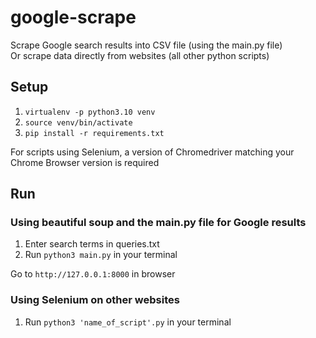 # google-scrape

Scrape Google search results into CSV file (using the main.py file)\
Or scrape data directly from websites (all other python scripts)

## Setup

1. `virtualenv -p python3.10 venv`
2. `source venv/bin/activate`
3. `pip install -r requirements.txt`

For scripts using Selenium, a version of Chromedriver matching your Chrome Browser version is required

## Run

### Using beautiful soup and the main.py file for Google results

1. Enter search terms in queries.txt
2. Run `python3 main.py` in your terminal

Go to `http://127.0.0.1:8000` in browser

### Using Selenium on other websites

1. Run `python3 'name_of_script'.py` in your terminal
